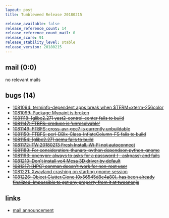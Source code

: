 ```yaml
---
layout: post
title: Tumbleweed Release 20180215

release_available: false
release_reference_count: 14
release_reference_count_mail: 0
release_score: 91
release_stability_level: stable
release_version: 20180215
---
```


## mail (0:0)

no relevant mails

## bugs (14)

<!--more-->

- [1081094: terminfo-dependent apps break when $TERM=xterm-256color](https://bugzilla.opensuse.org/show_bug.cgi?id=1081094)
- ~~[1081099: Package Mypaint is broken](https://bugzilla.opensuse.org/show_bug.cgi?id=1081099)~~
- ~~[1081118: \[glibc2.27\] yast2-control-center fails to build](https://bugzilla.opensuse.org/show_bug.cgi?id=1081118)~~
- ~~[1081147: FTBFS: creduce is 'unresolvable'](https://bugzilla.opensuse.org/show_bug.cgi?id=1081147)~~
- ~~[1081149: FTBFS: cross-avr-gcc7 is currently unbuildable](https://bugzilla.opensuse.org/show_bug.cgi?id=1081149)~~
- ~~[1081150: FTBFS: perl-DBIx-Class-InflateColumn-FS falis to build](https://bugzilla.opensuse.org/show_bug.cgi?id=1081150)~~
- ~~[1081154: \[glibc2.27\] qemu fails to build](https://bugzilla.opensuse.org/show_bug.cgi?id=1081154)~~
- ~~[1081172: TW 20180213 Fresh Install, Wi-Fi not autoconnect](https://bugzilla.opensuse.org/show_bug.cgi?id=1081172)~~
- ~~[1081189: For consideration: thunarx-python dependson python-gnome](https://bugzilla.opensuse.org/show_bug.cgi?id=1081189)~~
- ~~[1081193: openvpn: always to asks for a password (--askpass) and fails](https://bugzilla.opensuse.org/show_bug.cgi?id=1081193)~~
- ~~[1081210: Don't install vc4 Mesa 3D driver by default](https://bugzilla.opensuse.org/show_bug.cgi?id=1081210)~~
- ~~[1081217: \[HPC\] conman doesn't work for non-root user](https://bugzilla.opensuse.org/show_bug.cgi?id=1081217)~~
- [1081221: Xwayland crashing on starting gnome session](https://bugzilla.opensuse.org/show_bug.cgi?id=1081221)
- ~~[1081226: Object Clutter.Clone (0x56545d8e4a80), has been already finalized. Impossible to get any property from it at tweener.js](https://bugzilla.opensuse.org/show_bug.cgi?id=1081226)~~



## links

- [mail announcement](https://lists.opensuse.org/opensuse-factory/2018-02/msg00638.html)
